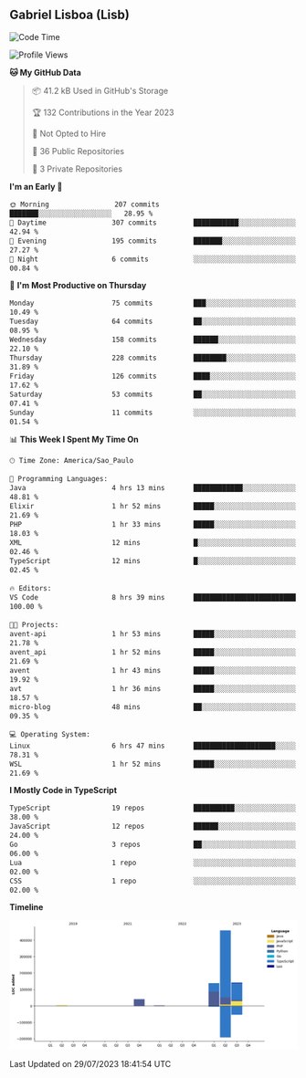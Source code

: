 ## Gabriel Lisboa (Lisb)

<!--START_SECTION:waka-->
![Code Time](http://img.shields.io/badge/Code%20Time-124%20hrs%2031%20mins-blue)

![Profile Views](http://img.shields.io/badge/Profile%20Views-0-blue)

**🐱 My GitHub Data** 

> 📦 41.2 kB Used in GitHub's Storage 
 > 
> 🏆 132 Contributions in the Year 2023
 > 
> 🚫 Not Opted to Hire
 > 
> 📜 36 Public Repositories 
 > 
> 🔑 3 Private Repositories 
 > 
**I'm an Early 🐤** 

```text
🌞 Morning                207 commits         ███████░░░░░░░░░░░░░░░░░░   28.95 % 
🌆 Daytime                307 commits         ███████████░░░░░░░░░░░░░░   42.94 % 
🌃 Evening                195 commits         ███████░░░░░░░░░░░░░░░░░░   27.27 % 
🌙 Night                  6 commits           ░░░░░░░░░░░░░░░░░░░░░░░░░   00.84 % 
```
📅 **I'm Most Productive on Thursday** 

```text
Monday                   75 commits          ███░░░░░░░░░░░░░░░░░░░░░░   10.49 % 
Tuesday                  64 commits          ██░░░░░░░░░░░░░░░░░░░░░░░   08.95 % 
Wednesday                158 commits         ██████░░░░░░░░░░░░░░░░░░░   22.10 % 
Thursday                 228 commits         ████████░░░░░░░░░░░░░░░░░   31.89 % 
Friday                   126 commits         ████░░░░░░░░░░░░░░░░░░░░░   17.62 % 
Saturday                 53 commits          ██░░░░░░░░░░░░░░░░░░░░░░░   07.41 % 
Sunday                   11 commits          ░░░░░░░░░░░░░░░░░░░░░░░░░   01.54 % 
```


📊 **This Week I Spent My Time On** 

```text
🕑︎ Time Zone: America/Sao_Paulo

💬 Programming Languages: 
Java                     4 hrs 13 mins       ████████████░░░░░░░░░░░░░   48.81 % 
Elixir                   1 hr 52 mins        █████░░░░░░░░░░░░░░░░░░░░   21.69 % 
PHP                      1 hr 33 mins        █████░░░░░░░░░░░░░░░░░░░░   18.03 % 
XML                      12 mins             █░░░░░░░░░░░░░░░░░░░░░░░░   02.46 % 
TypeScript               12 mins             █░░░░░░░░░░░░░░░░░░░░░░░░   02.45 % 

🔥 Editors: 
VS Code                  8 hrs 39 mins       █████████████████████████   100.00 % 

🐱‍💻 Projects: 
avent-api                1 hr 53 mins        █████░░░░░░░░░░░░░░░░░░░░   21.78 % 
avent_api                1 hr 52 mins        █████░░░░░░░░░░░░░░░░░░░░   21.69 % 
avent                    1 hr 43 mins        █████░░░░░░░░░░░░░░░░░░░░   19.92 % 
avt                      1 hr 36 mins        █████░░░░░░░░░░░░░░░░░░░░   18.57 % 
micro-blog               48 mins             ██░░░░░░░░░░░░░░░░░░░░░░░   09.35 % 

💻 Operating System: 
Linux                    6 hrs 47 mins       ████████████████████░░░░░   78.31 % 
WSL                      1 hr 52 mins        █████░░░░░░░░░░░░░░░░░░░░   21.69 % 
```

**I Mostly Code in TypeScript** 

```text
TypeScript               19 repos            ██████████░░░░░░░░░░░░░░░   38.00 % 
JavaScript               12 repos            ██████░░░░░░░░░░░░░░░░░░░   24.00 % 
Go                       3 repos             ██░░░░░░░░░░░░░░░░░░░░░░░   06.00 % 
Lua                      1 repo              ░░░░░░░░░░░░░░░░░░░░░░░░░   02.00 % 
CSS                      1 repo              ░░░░░░░░░░░░░░░░░░░░░░░░░   02.00 % 
```



**Timeline**

![Lines of Code chart](https://raw.githubusercontent.com/tenlisboa/tenlisboa/main/assets/bar_graph.png)


 Last Updated on 29/07/2023 18:41:54 UTC
<!--END_SECTION:waka-->
